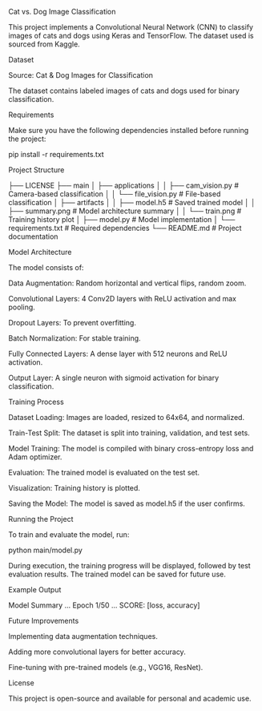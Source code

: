 Cat vs. Dog Image Classification

This project implements a Convolutional Neural Network (CNN) to classify images of cats and dogs using Keras and TensorFlow. The dataset used is sourced from Kaggle.

Dataset

Source: Cat & Dog Images for Classification

The dataset contains labeled images of cats and dogs used for binary classification.

Requirements

Make sure you have the following dependencies installed before running the project:

pip install -r requirements.txt

Project Structure

├── LICENSE
├── main
│   ├── applications
│   │   ├── cam_vision.py  # Camera-based classification
│   │   └── file_vision.py  # File-based classification
│   ├── artifacts
│   │   ├── model.h5  # Saved trained model
│   │   ├── summary.png  # Model architecture summary
│   │   └── train.png  # Training history plot
│   ├── model.py  # Model implementation
│   └── requirements.txt  # Required dependencies
└── README.md  # Project documentation

Model Architecture

The model consists of:

Data Augmentation: Random horizontal and vertical flips, random zoom.

Convolutional Layers: 4 Conv2D layers with ReLU activation and max pooling.

Dropout Layers: To prevent overfitting.

Batch Normalization: For stable training.

Fully Connected Layers: A dense layer with 512 neurons and ReLU activation.

Output Layer: A single neuron with sigmoid activation for binary classification.

Training Process

Dataset Loading: Images are loaded, resized to 64x64, and normalized.

Train-Test Split: The dataset is split into training, validation, and test sets.

Model Training: The model is compiled with binary cross-entropy loss and Adam optimizer.

Evaluation: The trained model is evaluated on the test set.

Visualization: Training history is plotted.

Saving the Model: The model is saved as model.h5 if the user confirms.

Running the Project

To train and evaluate the model, run:

python main/model.py

During execution, the training progress will be displayed, followed by test evaluation results. The trained model can be saved for future use.

Example Output

Model Summary
...
Epoch 1/50
...
SCORE: [loss, accuracy]

Future Improvements

Implementing data augmentation techniques.

Adding more convolutional layers for better accuracy.

Fine-tuning with pre-trained models (e.g., VGG16, ResNet).

License

This project is open-source and available for personal and academic use.